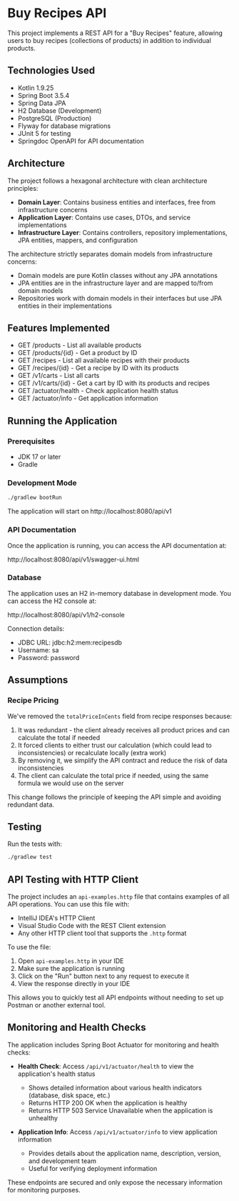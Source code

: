 # Buy Recipes API

This project implements a REST API for a "Buy Recipes" feature, allowing users to buy recipes (collections of products) in addition to individual products.

## Technologies Used

- Kotlin 1.9.25
- Spring Boot 3.5.4
- Spring Data JPA
- H2 Database (Development)
- PostgreSQL (Production)
- Flyway for database migrations
- JUnit 5 for testing
- Springdoc OpenAPI for API documentation

## Architecture

The project follows a hexagonal architecture with clean architecture principles:

- **Domain Layer**: Contains business entities and interfaces, free from infrastructure concerns
- **Application Layer**: Contains use cases, DTOs, and service implementations
- **Infrastructure Layer**: Contains controllers, repository implementations, JPA entities, mappers, and configuration

The architecture strictly separates domain models from infrastructure concerns:
- Domain models are pure Kotlin classes without any JPA annotations
- JPA entities are in the infrastructure layer and are mapped to/from domain models
- Repositories work with domain models in their interfaces but use JPA entities in their implementations

## Features Implemented

- GET /products - List all available products
- GET /products/{id} - Get a product by ID
- GET /recipes - List all available recipes with their products
- GET /recipes/{id} - Get a recipe by ID with its products
- GET /v1/carts - List all carts
- GET /v1/carts/{id} - Get a cart by ID with its products and recipes
- GET /actuator/health - Check application health status
- GET /actuator/info - Get application information

## Running the Application

### Prerequisites

- JDK 17 or later
- Gradle

### Development Mode

```bash
./gradlew bootRun
```

The application will start on http://localhost:8080/api/v1

### API Documentation

Once the application is running, you can access the API documentation at:

http://localhost:8080/api/v1/swagger-ui.html

### Database

The application uses an H2 in-memory database in development mode. You can access the H2 console at:

http://localhost:8080/api/v1/h2-console

Connection details:
- JDBC URL: jdbc:h2:mem:recipesdb
- Username: sa
- Password: password

## Assumptions

### Recipe Pricing
We've removed the `totalPriceInCents` field from recipe responses because:

1. It was redundant - the client already receives all product prices and can calculate the total if needed
2. It forced clients to either trust our calculation (which could lead to inconsistencies) or recalculate locally (extra work)
3. By removing it, we simplify the API contract and reduce the risk of data inconsistencies
4. The client can calculate the total price if needed, using the same formula we would use on the server

This change follows the principle of keeping the API simple and avoiding redundant data.

## Testing

Run the tests with:

```bash
./gradlew test
```

## API Testing with HTTP Client

The project includes an `api-examples.http` file that contains examples of all API operations. You can use this file with:

- IntelliJ IDEA's HTTP Client
- Visual Studio Code with the REST Client extension
- Any other HTTP client tool that supports the `.http` format

To use the file:

1. Open `api-examples.http` in your IDE
2. Make sure the application is running
3. Click on the "Run" button next to any request to execute it
4. View the response directly in your IDE

This allows you to quickly test all API endpoints without needing to set up Postman or another external tool.

## Monitoring and Health Checks

The application includes Spring Boot Actuator for monitoring and health checks:

- **Health Check**: Access `/api/v1/actuator/health` to view the application's health status
  - Shows detailed information about various health indicators (database, disk space, etc.)
  - Returns HTTP 200 OK when the application is healthy
  - Returns HTTP 503 Service Unavailable when the application is unhealthy

- **Application Info**: Access `/api/v1/actuator/info` to view application information
  - Provides details about the application name, description, version, and development team
  - Useful for verifying deployment information

These endpoints are secured and only expose the necessary information for monitoring purposes.
